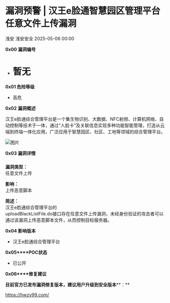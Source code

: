#  漏洞预警 | 汉王e脸通智慧园区管理平台任意文件上传漏洞   
浅安  浅安安全   2025-05-06 00:00  
  
**0x00 漏洞编号**  
- # 暂无  
  
**0x01 危险等级**  
- 高危  
  
**0x02 漏洞概述**  
  
汉王e脸通综合管理平台是一个集生物识别、大数据、NFC射频、计算机网络、自动控制等技术于一体，通过“人脸卡”及关联信息实现多种功能智能管理，打造从云端到终端一体化应用，广泛应用于智慧园区、社区、工地等领域的综合管理平台。  
  
![图片](https://mmbiz.qpic.cn/sz_mmbiz_png/7stTqD182SXBWzKcPxKTbCAudbicoRhD4DILaNMD6D6qnttU3p7KPq7VzXMGBA3uxvhiaM8SQo0jqEEWicZX6JqQA/640?wx_fmt=png&from=appmsg&tp=webp&wxfrom=5&wx_lazy=1 "")  
  
**0x03 漏洞详情**  
###   
  
**漏洞类型：**  
任意文件上传  
  
**影响：**  
上传恶意脚本  
  
**简述：**  
汉王e脸通综合管理平台的  
uploadBlackListFile.do接口存在任意文件上传漏洞，未经身份验证的攻击者可以通过该漏洞上传恶意脚本文件，从而控制目标服务器。  
  
**0x04 影响版本**  
- 汉王e脸通综合管理平台  
  
**0x05****POC状态**  
- 已公开  
  
**0x06****修复建议**  
  
**目前官方已发布漏洞修复版本，建议用户升级到安全版本****：**  
  
https://hwzy99.com/  
  
  
  
